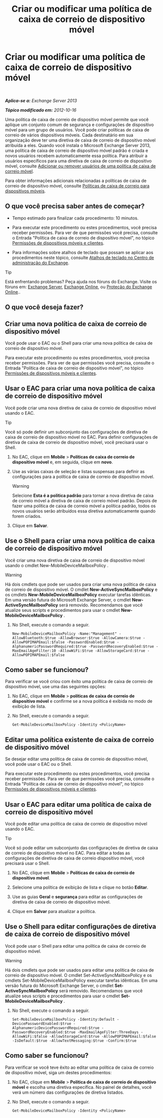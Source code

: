 ﻿---
title: 'Criar ou modificar uma política de caixa de correio de dispositivo móvel'
TOCTitle: Criar ou modificar uma política de caixa de correio de dispositivo móvel
ms:assetid: b4a37a81-25e3-40ff-a18a-a62ae4493635
ms:mtpsurl: https://technet.microsoft.com/pt-br/library/Bb124315(v=EXCHG.150)
ms:contentKeyID: 50486445
ms.date: 05/22/2018
mtps_version: v=EXCHG.150
ms.translationtype: MT
---

# Criar ou modificar uma política de caixa de correio de dispositivo móvel

 

_**Aplica-se a:** Exchange Server 2013_

_**Tópico modificado em:** 2012-10-16_

Uma política de caixa de correio de dispositivo móvel permite que você aplique um conjunto comum de segurança e configurações de dispositivo móvel para um grupo de usuários. Você pode criar políticas de caixa de correio de vários dispositivos móveis. Cada destinatário em sua organização deve ter uma diretiva de caixa de correio de dispositivo móvel atribuída a eles. Quando você instala o Microsoft Exchange Server 2013, uma política de caixa de correio de dispositivo móvel padrão é criada e novos usuários recebem automaticamente essa política. Para atribuir a usuários específicos para uma diretiva de caixa de correio de dispositivo móvel, consulte [Adicionar ou remover usuários de uma política de caixa de correio móvel](add-or-remove-users-from-a-mobile-mailbox-policy-exchange-2013-help.md).

Para obter informações adicionais relacionadas a políticas de caixa de correio de dispositivo móvel, consulte [Políticas de caixa de correio para dispositivos móveis](mobile-device-mailbox-policies-exchange-2013-help.md).

## O que você precisa saber antes de começar?

  - Tempo estimado para finalizar cada procedimento: 10 minutos.

  - Para executar este procedimento ou estes procedimentos, você precisa receber permissões. Para ver de que permissões você precisa, consulte o Entrada "Política de caixa de correio de dispositivo móvel", no tópico [Permissões de dispositivos móveis e clientes](clients-and-mobile-devices-permissions-exchange-2013-help.md).

  - Para informações sobre atalhos de teclado que possam se aplicar aos procedimentos neste tópico, consulte [Atalhos de teclado no Centro de administração do Exchange](keyboard-shortcuts-in-the-exchange-admin-center-exchange-online-protection-help.md).


> [!TIP]
> Está enfrentando problemas? Peça ajuda nos fóruns do Exchange. Visite os fóruns em: <A href="https://go.microsoft.com/fwlink/p/?linkid=60612">Exchange Server</A>, <A href="https://go.microsoft.com/fwlink/p/?linkid=267542">Exchange Online</A>, ou <A href="https://go.microsoft.com/fwlink/p/?linkid=285351">Proteção do Exchange Online</A>..



## O que você deseja fazer?

## Criar uma nova política de caixa de correio de dispositivo móvel

Você pode usar o EAC ou o Shell para criar uma nova política de caixa de correio de dispositivo móvel.

Para executar este procedimento ou estes procedimentos, você precisa receber permissões. Para ver de que permissões você precisa, consulte o Entrada "Política de caixa de correio de dispositivo móvel", no tópico [Permissões de dispositivos móveis e clientes](clients-and-mobile-devices-permissions-exchange-2013-help.md).

## Usar o EAC para criar uma nova política de caixa de correio de dispositivo móvel

Você pode criar uma nova diretiva de caixa de correio de dispositivo móvel usando o EAC.


> [!TIP]
> Você só pode definir um subconjunto das configurações de diretiva de caixa de correio de dispositivo móvel no EAC. Para definir configurações de diretiva de caixa de correio de dispositivo móvel, você precisará usar o Shell.



1.  No EAC, clique em **Mobile** \> **Políticas de caixa de correio de dispositivo móvel** e, em seguida, clique em **novo**.

2.  Use as várias caixas de seleção e listas suspensas para definir as configurações para a política de caixa de correio de dispositivo móvel.
    

    > [!WARNING]
    > Selecione <STRONG>Esta é a política padrão</STRONG> para tornar a nova diretiva de caixa de correio móvel a diretiva de caixa de correio móvel padrão. Depois de fazer uma política de caixa de correio móvel a política padrão, todos os novos usuários serão atribuídos essa diretiva automaticamente quando forem criados.



3.  Clique em **Salvar**.

## Use o Shell para criar uma nova política de caixa de correio de dispositivo móvel

Você criar uma nova diretiva de caixa de correio de dispositivo móvel usando o cmdlet New-MobileDeviceMailboxPolicy .


> [!WARNING]
> Há dois cmdlets que pode ser usados para criar uma nova política de caixa de correio de dispositivo móvel. O cmdlet <STRONG>New-ActiveSyncMailboxPolicy</STRONG> e os cmdlets <STRONG>New-MobileDeviceMailboxPolicy</STRONG> executar tarefas idênticas. Em uma versão futura do Microsoft Exchange Server, o cmdlet <STRONG>New-ActiveSyncMailboxPolicy</STRONG> será removido. Recomendamos que você atualize seus scripts e procedimentos para usar o cmdlet <STRONG>New-MobileDeviceMailboxPolicy</STRONG> .



1.  No Shell, execute o comando a seguir.
    
        New-MobileDeviceMailboxPolicy -Name:"Management" -AllowBluetooth:$true -AllowBrowser:$true -AllowCamera:$true -AllowPOPIMAPEmail:$false -PasswordEnabled:$true -AlphanumericPasswordRequired:$true -PasswordRecoveryEnabled:$true -MaxEmailAgeFilter:10 -AllowWiFi:$true -AllowStorageCard:$true -AllowPOPIMAPEmail:$false

## Como saber se funcionou?

Para verificar se você criou com êxito uma política de caixa de correio de dispositivo móvel, use uma das seguintes opções:

1.  No EAC, clique em **Mobile** \> **políticas de caixa de correio de dispositivo móvel** e confirme se a nova política é exibida no modo de exibição de lista.

2.  No Shell, execute o comando a seguir.
    
        Get-MobileDeviceMailboxPolicy -Identity <PolicyName> 

## Editar uma política existente de caixa de correio de dispositivo móvel

Se desejar editar uma política de caixa de correio de dispositivo móvel, você pode usar o EAC ou o Shell.

Para executar este procedimento ou estes procedimentos, você precisa receber permissões. Para ver de que permissões você precisa, consulte o Entrada "Política de caixa de correio de dispositivo móvel", no tópico [Permissões de dispositivos móveis e clientes](clients-and-mobile-devices-permissions-exchange-2013-help.md).

## Usar o EAC para editar uma política de caixa de correio de dispositivo móvel

Você pode editar uma política de caixa de correio de dispositivo móvel usando o EAC.


> [!TIP]
> Você só pode editar um subconjunto das configurações de diretiva de caixa de correio de dispositivo móvel no EAC. Para editar a todas as configurações de diretiva de caixa de correio dispositivo móvel, você precisará usar o Shell.



1.  No EAC, clique em **Mobile** \> **Políticas de caixa de correio de dispositivo móvel**.

2.  Selecione uma política de exibição de lista e clique no botão **Editar**.

3.  Use as guias **Geral** e **segurança** para editar as configurações de diretiva de caixa de correio de dispositivo móvel.

4.  Clique em **Salvar** para atualizar a política.

## Use o Shell para editar configurações de diretiva de caixa de correio de dispositivo móvel

Você pode usar o Shell para editar uma política de caixa de correio de dispositivo móvel.


> [!WARNING]
> Há dois cmdlets que pode ser usados para editar uma política de caixa de correio de dispositivo móvel. O cmdlet Set-ActiveSyncMailboxPolicy e os cmdlets Set-MobileDeviceMailboxPolicy executar tarefas idênticas. Em uma versão futura do Microsoft Exchange Server, o cmdlet <STRONG>Set-ActiveSyncMailboxPolicy</STRONG> será removido. Recomendamos que você atualize seus scripts e procedimentos para usar o cmdlet <STRONG>Set-MobileDeviceMailboxPolicy</STRONG> .



1.  No Shell, execute o comando a seguir.
    
        Set-MobileDeviceMailboxPolicy -Identity:Default -DevicePasswordEnabled:$true -AlphanumericDevicePasswordRequired:$true -PasswordRecoveryEnabled:$true -MaxEmailAgeFilter:ThreeDays -AllowWiFi:$false -AllowStorageCard:$true -AllowPOPIMAPEmail:$false -IsDefault:$true -AllowTextMessaging:$true -Confirm:$true

## Como saber se funcionou?

Para verificar se você teve êxito ao editar uma política de caixa de correio de dispositivo móvel, siga um destes procedimentos:

1.  No EAC, clique em **Mobile** \> **Política de caixa de correio de dispositivo móvel** e escolha uma diretiva específica. No painel de detalhes, você verá um número das configurações de diretiva listados.

2.  No Shell, execute o comando a seguir.
    
        Get-MobileDeviceMailboxPolicy -Identity <PolicyName>

